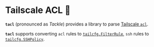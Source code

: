 # Tailscale ACL 💂

**`tacl`** (pronounced as _Tackle_) provides a library to parse [Tailscale `acl`](https://tailscale.com/kb/1018/acls).

**`tacl`** supports converting `acl` rules to [`tailcfg.FilterRule`](https://pkg.go.dev/tailscale.com/tailcfg#FilterRule),
`ssh` rules to [`tailcfg.SSHPolicy`](https://pkg.go.dev/tailscale.com/tailcfg#SSHPolicy).
